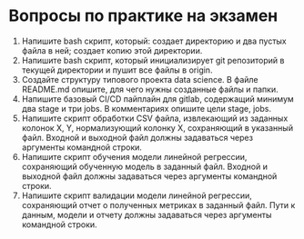 # Вопросы по практике на экзамен 

1. Напишите bash скрипт, который: создает директорию и два пустых файла в ней; создает копию этой директории. 
2. Напишите bash скрипт, который инициализирует git репозиторий в текущей директории и пушит все файлы в origin.
3. Создайте структуру типового проекта data science. В файле README.md опишите, для чего нужны созданные файлы и папки. 
4. Напишите базовый CI/CD пайплайн для gitlab, содержащий минимум два stage и три jobs. В комментариях опишите цели stage, jobs. 
5. Напишите скрипт обработки CSV файла, извлекающий из заданных колонок X, Y, нормализующий колонку X, сохраняющий в указанный файл. 
Входной и выходной файл должны задаваться через аргументы командной строки. 
6. Напишите скрипт обучения модели линейной регрессии, сохраняющий обученную модель в заданный файл. 
Входной и выходной файл должны задаваться через аргументы командной строки. 
7. Напишите скрипт валидации модели линейной регрессии, сохраняющий отчет о полученных метриках в заданный файл. 
Пути к данным, модели и отчету должны задаваться через аргументы командной строки. 
